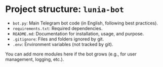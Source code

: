 # Project structure: `lunia-bot`

- `bot.py`: Main Telegram bot code (in English, following best practices).
- `requirements.txt`: Required dependencies.
- `README.md`: Documentation for installation, usage, and purpose.
- `.gitignore`: Files and folders ignored by git.
- `.env`: Environment variables (not tracked by git).

You can add more modules here if the bot grows (e.g., for user management, logging, etc.). 
